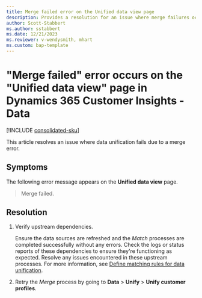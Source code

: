 ```yaml
---
title: Merge failed error on the Unified data view page
description: Provides a resolution for an issue where merge failures occur in Microsoft Dynamics 365 Customer Insights - Data.
author: Scott-Stabbert
ms.author: sstabbert
ms.date: 12/21/2023
ms.reviewer: v-wendysmith, mhart
ms.custom: bap-template
---
```

# "Merge failed" error occurs on the "Unified data view" page in Dynamics 365 Customer Insights - Data

[!INCLUDE [consolidated-sku](../../includes/consolidated-sku.md)]

This article resolves an issue where data unification fails due to a merge error.

## Symptoms

The following error message appears on the **Unified data view** page.

> Merge failed.

## Resolution

1. Verify upstream dependencies.

   Ensure the data sources are refreshed and the *Match* processes are completed successfully without any errors. Check the logs or status reports of these dependencies to ensure they're functioning as expected. Resolve any issues encountered in these upstream processes. For more information, see [Define matching rules for data unification](/dynamics365/customer-insights/data/data-unification-match-tables).

1. Retry the *Merge* process by going to **Data** > **Unify** > **Unify customer profiles**.
